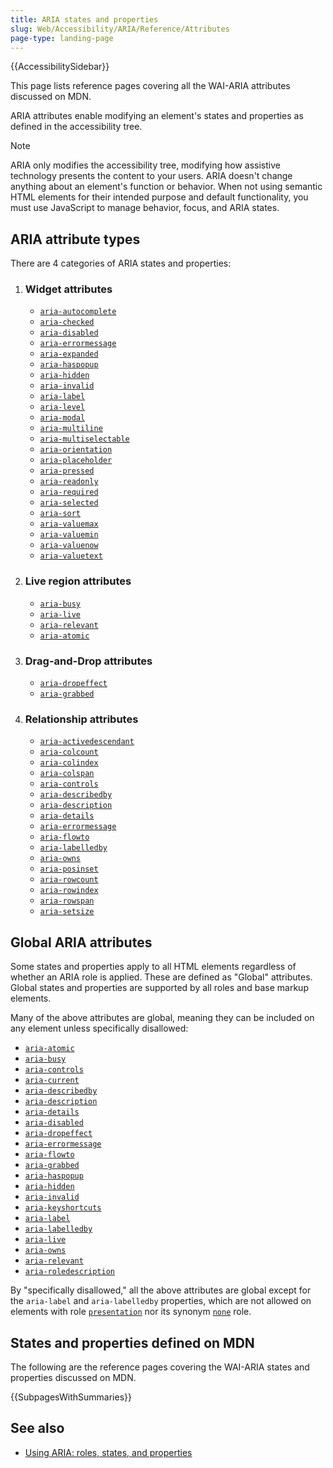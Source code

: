 ```yaml
---
title: ARIA states and properties
slug: Web/Accessibility/ARIA/Reference/Attributes
page-type: landing-page
---
```


{{AccessibilitySidebar}}

This page lists reference pages covering all the <abbr>WAI-ARIA</abbr> attributes discussed on MDN.

<abbr>ARIA</abbr> attributes enable modifying an element's states and properties as defined in the accessibility tree.

> [!NOTE]
> ARIA only modifies the accessibility tree, modifying how assistive technology presents the content to your users. ARIA doesn't change anything about an element's function or behavior. When not using semantic HTML elements for their intended purpose and default functionality, you must use JavaScript to manage behavior, focus, and ARIA states.

## ARIA attribute types

There are 4 categories of ARIA states and properties:

1. ### Widget attributes

   - [`aria-autocomplete`](/en-US/docs/Web/Accessibility/ARIA/Reference/Attributes/aria-autocomplete)
   - [`aria-checked`](/en-US/docs/Web/Accessibility/ARIA/Reference/Attributes/aria-checked)
   - [`aria-disabled`](/en-US/docs/Web/Accessibility/ARIA/Reference/Attributes/aria-disabled)
   - [`aria-errormessage`](/en-US/docs/Web/Accessibility/ARIA/Reference/Attributes/aria-errormessage)
   - [`aria-expanded`](/en-US/docs/Web/Accessibility/ARIA/Reference/Attributes/aria-expanded)
   - [`aria-haspopup`](/en-US/docs/Web/Accessibility/ARIA/Reference/Attributes/aria-haspopup)
   - [`aria-hidden`](/en-US/docs/Web/Accessibility/ARIA/Reference/Attributes/aria-hidden)
   - [`aria-invalid`](/en-US/docs/Web/Accessibility/ARIA/Reference/Attributes/aria-invalid)
   - [`aria-label`](/en-US/docs/Web/Accessibility/ARIA/Reference/Attributes/aria-label)
   - [`aria-level`](/en-US/docs/Web/Accessibility/ARIA/Reference/Attributes/aria-level)
   - [`aria-modal`](/en-US/docs/Web/Accessibility/ARIA/Reference/Attributes/aria-modal)
   - [`aria-multiline`](/en-US/docs/Web/Accessibility/ARIA/Reference/Attributes/aria-multiline)
   - [`aria-multiselectable`](/en-US/docs/Web/Accessibility/ARIA/Reference/Attributes/aria-multiselectable)
   - [`aria-orientation`](/en-US/docs/Web/Accessibility/ARIA/Reference/Attributes/aria-orientation)
   - [`aria-placeholder`](/en-US/docs/Web/Accessibility/ARIA/Reference/Attributes/aria-placeholder)
   - [`aria-pressed`](/en-US/docs/Web/Accessibility/ARIA/Reference/Attributes/aria-pressed)
   - [`aria-readonly`](/en-US/docs/Web/Accessibility/ARIA/Reference/Attributes/aria-readonly)
   - [`aria-required`](/en-US/docs/Web/Accessibility/ARIA/Reference/Attributes/aria-required)
   - [`aria-selected`](/en-US/docs/Web/Accessibility/ARIA/Reference/Attributes/aria-selected)
   - [`aria-sort`](/en-US/docs/Web/Accessibility/ARIA/Reference/Attributes/aria-sort)
   - [`aria-valuemax`](/en-US/docs/Web/Accessibility/ARIA/Reference/Attributes/aria-valuemax)
   - [`aria-valuemin`](/en-US/docs/Web/Accessibility/ARIA/Reference/Attributes/aria-valuemin)
   - [`aria-valuenow`](/en-US/docs/Web/Accessibility/ARIA/Reference/Attributes/aria-valuenow)
   - [`aria-valuetext`](/en-US/docs/Web/Accessibility/ARIA/Reference/Attributes/aria-valuetext)

2. ### Live region attributes

   - [`aria-busy`](/en-US/docs/Web/Accessibility/ARIA/Reference/Attributes/aria-busy)
   - [`aria-live`](/en-US/docs/Web/Accessibility/ARIA/Reference/Attributes/aria-live)
   - [`aria-relevant`](/en-US/docs/Web/Accessibility/ARIA/Reference/Attributes/aria-relevant)
   - [`aria-atomic`](/en-US/docs/Web/Accessibility/ARIA/Reference/Attributes/aria-atomic)

3. ### Drag-and-Drop attributes

   - [`aria-dropeffect`](/en-US/docs/Web/Accessibility/ARIA/Reference/Attributes/aria-dropeffect)
   - [`aria-grabbed`](/en-US/docs/Web/Accessibility/ARIA/Reference/Attributes/aria-grabbed)

4. ### Relationship attributes

   - [`aria-activedescendant`](/en-US/docs/Web/Accessibility/ARIA/Reference/Attributes/aria-activedescendant)
   - [`aria-colcount`](/en-US/docs/Web/Accessibility/ARIA/Reference/Attributes/aria-colcount)
   - [`aria-colindex`](/en-US/docs/Web/Accessibility/ARIA/Reference/Attributes/aria-colindex)
   - [`aria-colspan`](/en-US/docs/Web/Accessibility/ARIA/Reference/Attributes/aria-colspan)
   - [`aria-controls`](/en-US/docs/Web/Accessibility/ARIA/Reference/Attributes/aria-controls)
   - [`aria-describedby`](/en-US/docs/Web/Accessibility/ARIA/Reference/Attributes/aria-describedby)
   - [`aria-description`](/en-US/docs/Web/Accessibility/ARIA/Reference/Attributes/aria-description)
   - [`aria-details`](/en-US/docs/Web/Accessibility/ARIA/Reference/Attributes/aria-details)
   - [`aria-errormessage`](/en-US/docs/Web/Accessibility/ARIA/Reference/Attributes/aria-errormessage)
   - [`aria-flowto`](/en-US/docs/Web/Accessibility/ARIA/Reference/Attributes/aria-flowto)
   - [`aria-labelledby`](/en-US/docs/Web/Accessibility/ARIA/Reference/Attributes/aria-labelledby)
   - [`aria-owns`](/en-US/docs/Web/Accessibility/ARIA/Reference/Attributes/aria-owns)
   - [`aria-posinset`](/en-US/docs/Web/Accessibility/ARIA/Reference/Attributes/aria-posinset)
   - [`aria-rowcount`](/en-US/docs/Web/Accessibility/ARIA/Reference/Attributes/aria-rowcount)
   - [`aria-rowindex`](/en-US/docs/Web/Accessibility/ARIA/Reference/Attributes/aria-rowindex)
   - [`aria-rowspan`](/en-US/docs/Web/Accessibility/ARIA/Reference/Attributes/aria-rowspan)
   - [`aria-setsize`](/en-US/docs/Web/Accessibility/ARIA/Reference/Attributes/aria-setsize)

## Global ARIA attributes

Some states and properties apply to all HTML elements regardless of whether an ARIA role is applied. These are defined as "Global" attributes. Global states and properties are supported by all roles and base markup elements.

Many of the above attributes are global, meaning they can be included on any element unless specifically disallowed:

- [`aria-atomic`](/en-US/docs/Web/Accessibility/ARIA/Reference/Attributes/aria-atomic)
- [`aria-busy`](/en-US/docs/Web/Accessibility/ARIA/Reference/Attributes/aria-busy)
- [`aria-controls`](/en-US/docs/Web/Accessibility/ARIA/Reference/Attributes/aria-controls)
- [`aria-current`](/en-US/docs/Web/Accessibility/ARIA/Reference/Attributes/aria-current)
- [`aria-describedby`](/en-US/docs/Web/Accessibility/ARIA/Reference/Attributes/aria-describedby)
- [`aria-description`](/en-US/docs/Web/Accessibility/ARIA/Reference/Attributes/aria-description)
- [`aria-details`](/en-US/docs/Web/Accessibility/ARIA/Reference/Attributes/aria-details)
- [`aria-disabled`](/en-US/docs/Web/Accessibility/ARIA/Reference/Attributes/aria-disabled)
- [`aria-dropeffect`](/en-US/docs/Web/Accessibility/ARIA/Reference/Attributes/aria-dropeffect)
- [`aria-errormessage`](/en-US/docs/Web/Accessibility/ARIA/Reference/Attributes/aria-errormessage)
- [`aria-flowto`](/en-US/docs/Web/Accessibility/ARIA/Reference/Attributes/aria-flowto)
- [`aria-grabbed`](/en-US/docs/Web/Accessibility/ARIA/Reference/Attributes/aria-grabbed)
- [`aria-haspopup`](/en-US/docs/Web/Accessibility/ARIA/Reference/Attributes/aria-haspopup)
- [`aria-hidden`](/en-US/docs/Web/Accessibility/ARIA/Reference/Attributes/aria-hidden)
- [`aria-invalid`](/en-US/docs/Web/Accessibility/ARIA/Reference/Attributes/aria-invalid)
- [`aria-keyshortcuts`](/en-US/docs/Web/Accessibility/ARIA/Reference/Attributes/aria-keyshortcuts)
- [`aria-label`](/en-US/docs/Web/Accessibility/ARIA/Reference/Attributes/aria-label)
- [`aria-labelledby`](/en-US/docs/Web/Accessibility/ARIA/Reference/Attributes/aria-labelledby)
- [`aria-live`](/en-US/docs/Web/Accessibility/ARIA/Reference/Attributes/aria-live)
- [`aria-owns`](/en-US/docs/Web/Accessibility/ARIA/Reference/Attributes/aria-owns)
- [`aria-relevant`](/en-US/docs/Web/Accessibility/ARIA/Reference/Attributes/aria-relevant)
- [`aria-roledescription`](/en-US/docs/Web/Accessibility/ARIA/Reference/Attributes/aria-roledescription)

By "specifically disallowed," all the above attributes are global except for the `aria-label` and `aria-labelledby` properties, which are not allowed on elements with role [`presentation`](/en-US/docs/Web/Accessibility/ARIA/Roles/presentation_role) nor its synonym [`none`](/en-US/docs/Web/Accessibility/ARIA/Roles/none_role) role.

## States and properties defined on MDN

The following are the reference pages covering the <abbr>WAI-ARIA</abbr> states and properties discussed on <abbr>MDN</abbr>.

{{SubpagesWithSummaries}}

## See also

- [Using ARIA: roles, states, and properties](/en-US/docs/Web/Accessibility/ARIA/ARIA_Techniques)
